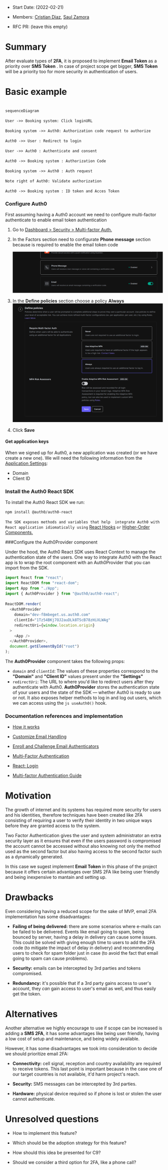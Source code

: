 - Start Date: (2022-02-21)

- Members: [Cristian Diaz](https://github.com/ItsCrisDiaz), [Saul Zamora](https://github.com/G-zeus)

- RFC PR: (leave this empty)

# Summary

After evaluate types of **2FA**, it is proposed to implement **Email Token** as a priority over **SMS Token** . In case
of project scope get bigger, **SMS Token** will be a priority too for more security in authentication of users.

# Basic example

```mermaid

sequenceDiagram

User ->> Booking system: Click loginURL

Booking system ->> Auth0: Authorization code request to authorize

Auth0 ->> User : Redirect to login

User ->> Auth0 : Authenticate and consent

Auth0 ->> Booking system : Authorization Code

Booking system ->> Auth0 : Auth request

Note right of Auth0: Validate authorization

Auth0 ->> Booking system : ID token and Acces Token

```
### Configure Auth0
First assuming having a Auth0 account we need to configure multi-factor authenticate to enable email token
authentication

1. Go to [Dashboard > Security > Multi-factor Auth.](https://manage.auth0.com/dashboard/us/dev-f8mbeget/security/mfa)
2. In the Factors section need to configurate **Phone message** section because is required to enable the email token
   code

   ![img.png](img.png)
3. In the **Define policies** section choose a policy **Always**
   ![img_1.png](img_1.png)

4. Click **Save**

#### Get application keys
When we signed up for Auth0, a new application was created (or we have create a new one). We will need the following information from the [Application Settings](https://manage.auth0.com/#/applications):
- Domain
- Client ID
### Install the Auth0 React SDK
To install the Auth0 React SDK we run:
```bash
npm install @auth0/auth0-react
```
``The SDK exposes methods and variables that help  integrate Auth0 with  React application idiomatically using`` [React Hooks](https://reactjs.org/docs/hooks-overview.html) ``or`` [Higher-Order Components.](https://reactjs.org/docs/higher-order-components.html)

###Configure the Auth0Provider component

Under the hood, the Auth0 React SDK uses React Context to manage the authentication state of the users. One way to integrate Auth0 with the React app is to wrap the root component with an Auth0Provider that you can import from the SDK.

```js
import React from "react";
import ReactDOM from "react-dom";
import App from "./App";
import { Auth0Provider } from "@auth0/auth0-react";

ReactDOM.render(
  <Auth0Provider
    domain="dev-f8mbeget.us.auth0.com"
    clientId="1Tz54BKj7OJ2auDLk8TScB78zHiXLWAg"
    redirectUri={window.location.origin}
  >
    <App />
  </Auth0Provider>,
  document.getElementById("root")
);
```
The **Auth0Provider** component takes the following props:

- `domain` and `clientId`: The values of these properties correspond to the **"Domain"** and **"Client ID"** values present under the **"Settings"**
- `redirectUri`: The URL to where you'd like to redirect users after they authenticate with Auth0.
  **Auth0Provider** stores the authentication state of your users and the state of the SDK — whether Auth0 is ready to use or not. It also exposes helper methods to log in and log out users, which we can access using the 
```js useAuth0()``` hook.
### Documentation references and implementation

- [How it works](https://auth0.com/docs/get-started/authentication-and-authorization-flow/authorization-code-flow#how-it-works)


- [Customize Email Handling](https://auth0.com/docs/customize/email/manage-email-flow)


- [Enroll and Challenge Email Authenticators](https://auth0.com/docs/secure/multi-factor-authentication/authenticate-using-ropg-flow-with-mfa/enroll-and-challenge-email-authenticators)


- [Multi-Factor Authentication](https://auth0.com/docs/secure/multi-factor-authentication)


- [React: Login](https://auth0.com/docs/quickstart/spa/react/01-login)


- [Multi-factor Authentication Guide](https://auth0.com/blog/multifactor-authentication-mfa/#Step-up-Authentication)

# Motivation

The growth of internet and its systems has required more security for users and his identities, therefore techniques
have been created like 2FA consisting of requiring a user to verify their identity in two unique ways before they are
granted access to the system.

Two Factor Authentication gives the user and system administrator an extra security layer as it ensures that even if the
users password is compromised the account cannot be accessed without also knowing not only the method used as the second
factor but also having access to the second factor such as a dynamically generated.

In this case we sugest implement **Email Token** in this phase of the project because it offers certain advantages over
SMS 2FA like being user friendly and being inexpensive to mantain and setting up.

<!-- # Detailed design

  

This is the bulk of the RFC. Explain the design in enough detail for somebody

familiar with React to understand, and for somebody familiar with the

implementation to implement. This should get into specifics and corner-cases,

and include examples of how the feature is used. Any new terminology should be

defined here. -->

# Drawbacks

Even considering having a reduced scope for the sake of MVP, email 2FA implementation has some disadvantages:

- **Failing of being delivered:** there are some scenarios where e-mails can be failed to be delivered. Events like
  email going to spam, being bounced by server, having a delay in delivery can cause some issues. This could be solved
  with giving enough time to users to add the 2FA code (to mitigate the impact of delay in delivery) and recommending
  users to check for spam folder just in case (to avoid the fact that email going to spam can cause problems).

- **Security:** emails can be intercepted by 3rd parties and tokens compromised.

- **Redundancy:** it's possible that if a 3rd party gains access to user's account, they _can_ gain access to user's
  email as well, and thus easily get the token.

# Alternatives

Another alternative we highly encourage to use if scope can be increased is adding a **SMS 2FA**, it has some advantages
like being user friendly, having a low cost of setup and maintenance, and being widely available.

However, it has some disadvantages we took into consideration to decide we should prioritize email 2FA:

- **Connectivity:** cell signal, reception and country availability are required to receive tokens. This last point is
  important because in the case one of our target countries is not available, it'd harm project's reach.

- **Security:** SMS messages can be intercepted by 3rd parties.

- **Hardware:** physical device required so if phone is lost or stolen the user cannot authenticate.

<!-- # Adoption strategy

  

If we implement this proposal, how will existing C9 developers adopt it? Is

this a breaking change? Can we write a codemod? Should we coordinate with

other projects or libraries? -->



<!-- # How we teach this

  

What names and terminology work best for these concepts and why? How is this

idea best presented? As a continuation of existing C9 projects patterns?

  

Would the acceptance of this proposal mean the C9 documentation must be

re-organized or altered? Does it change how C9 is taught to new developers

at any level?

  

How should this feature be taught to existing C9 developers? -->

# Unresolved questions

- How to implement this feature?

- Which should be the adoption strategy for this feature?

- How should this idea be presented for C9?

- Should we consider a third option for 2FA, like a phone call?
